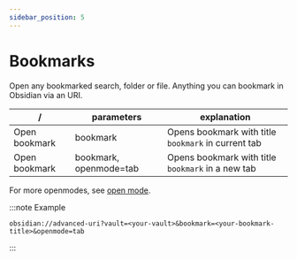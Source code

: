 ```yaml
---
sidebar_position: 5
---
```


# Bookmarks

Open any bookmarked search, folder or file. Anything you can bookmark in Obsidian via an URI.

| /             | parameters             | explanation                   |
| ------------- | ---------------------- | ----------------------------- |
| Open bookmark | bookmark               | Opens bookmark with title `bookmark` in current tab |
| Open bookmark | bookmark, openmode=tab | Opens bookmark with title `bookmark` in a new tab   |

For more openmodes, see [open mode](../concepts/navigation_parameters.md#open-mode).


:::note Example
```uri
obsidian://advanced-uri?vault=<your-vault>&bookmark=<your-bookmark-title>&openmode=tab
```
:::
